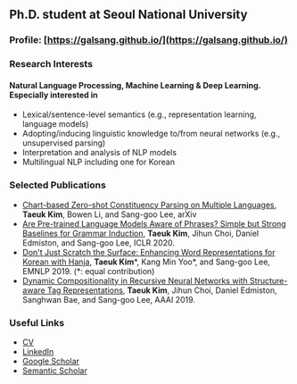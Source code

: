 ## Ph.D. student at Seoul National University 

### Profile: [https://galsang.github.io/](https://galsang.github.io/)

### Research Interests

#### Natural Language Processing, Machine Learning & Deep Learning. Especially interested in

- Lexical/sentence-level semantics (e.g., representation learning, language models)
- Adopting/inducing linguistic knowledge to/from neural networks (e.g., unsupervised parsing)
- Interpretation and analysis of NLP models
- Multilingual NLP including one for Korean

### Selected Publications

- [Chart-based Zero-shot Constituency Parsing on Multiple Languages](http://arxiv.org/abs/2004.13805), **Taeuk Kim**, Bowen Li, and Sang-goo Lee, arXiv
- [Are Pre-trained Language Models Aware of Phrases? Simple but Strong Baselines for Grammar Induction](https://openreview.net/forum?id=H1xPR3NtPB), **Taeuk Kim**, Jihun Choi, Daniel Edmiston, and Sang-goo Lee, ICLR 2020.
- [Don't Just Scratch the Surface: Enhancing Word Representations for Korean with Hanja](https://arxiv.org/abs/1908.09282), **Taeuk Kim***, Kang Min Yoo*, and Sang-goo Lee, EMNLP 2019. (*: equal contribution)
- [Dynamic Compositionality in Recursive Neural Networks with Structure-aware Tag Representations](https://arxiv.org/abs/1809.02286), **Taeuk Kim**, Jihun Choi, Daniel Edmiston, Sanghwan Bae, and Sang-goo Lee, AAAI 2019.


### Useful Links

- [CV](https://galsang.github.io/files/TAEUK_KIM_CV.pdf)
- [LinkedIn](https://www.linkedin.com/in/태욱-김-07125a13a/)
- [Google Scholar](https://scholar.google.com/citations?user=eH5uq7wAAAAJ)
- [Semantic Scholar](https://www.semanticscholar.org/author/Taeuk-Kim/5041757)
